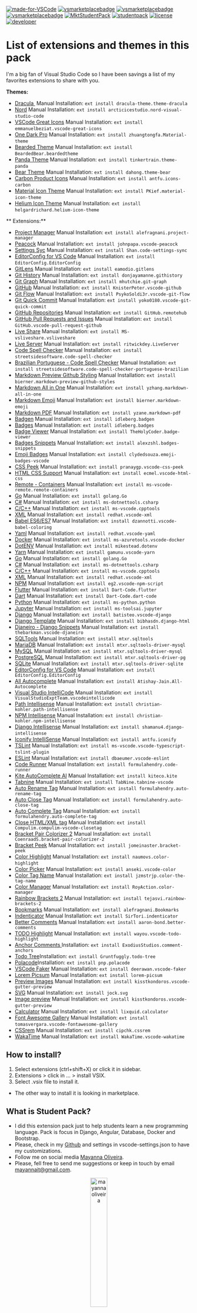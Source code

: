 [![made-for-VSCode](https://img.shields.io/badge/Made%20for-VSCode-1f425f.svg)](https://code.visualstudio.com/) [![vsmarketplacebadge](https://vsmarketplacebadge.apphb.com/rating/StudentPack.studentpack.svg)](https://marketplace.visualstudio.com/items?itemName=StudentPack.studentpack) [![vsmarketplacebadge](https://vsmarketplacebadge.apphb.com/downloads-short/StudentPack.studentpack.svg)](https://marketplace.visualstudio.com/items?itemName=StudentPack.studentpack) [![vsmarketplacebadge](https://vsmarketplacebadge.apphb.com/rating-star/StudentPack.studentpack.svg)](https://marketplace.visualstudio.com/items?itemName=StudentPack.studentpack) 
[![MktStudentPack](https://img.shields.io/badge/Marketplace-Student%20Pack-blue.svg?logo=visualstudiocode&labelColor=555555)](https://marketplace.visualstudio.com/items?itemName=StudentPack.studentpack) [![studentpack](https://img.shields.io/badge/Repository-mayannaoliveira/student--pack-black.svg?logo=Github&labelColor=555555)](https://github.com/mayannaoliveira/student-pack) [![license](https://img.shields.io/github/license/alexzshl/vscode-badges-snippets?style=flat&color=lightgrey)](https://github.com/alexzshl/vscode-badges-snippets/blob/master/LICENSE) [![developer](https://img.shields.io/badge/Developer%20by-Mayanna%20Oliveira-purple?style=flat&logo=beacons)](https://beacons.ai/mayannaoliveira) 


# List of extensions and themes in this pack

I'm a big fan of Visual Studio Code so I have been savings a list of my favorites extensions to share with you. 

**Themes:**

- [Dracula ](https://marketplace.visualstudio.com/items?itemName=dracula-theme.theme-dracula) Manual Installation: `ext install dracula-theme.theme-dracula` 
- [Nord]([arcticicestudio.nord-visual-studio-code](https://marketplace.visualstudio.com/items?itemName=arcticicestudio.nord-visual-studio-code)) Manual Installation: `ext install arcticicestudio.nord-visual-studio-code` 
- [VSCode Great Icons](https://marketplace.visualstudio.com/items?itemName=emmanuelbeziat.vscode-great-icons) Manual Installation: `ext install emmanuelbeziat.vscode-great-icons` 
- [One Dark Pro](https://marketplace.visualstudio.com/items?itemName=zhuangtongfa.Material-theme) Manual Installation: `ext install zhuangtongfa.Material-theme` 
- [Bearded Theme](https://marketplace.visualstudio.com/items?itemName=BeardedBear.beardedtheme) Manual Installation: `ext install BeardedBear.beardedtheme` 
- [Panda Theme](https://marketplace.visualstudio.com/items?itemName=tinkertrain.theme-panda) Manual Installation: `ext install tinkertrain.theme-panda` 
- [Bear Theme](https://marketplace.visualstudio.com/items?itemName=dahong.theme-bear) Manual Installation: `ext install dahong.theme-bear` 
- [Carbon Product Icons](https://marketplace.visualstudio.com/items?itemName=antfu.icons-carbon) Manual Installation: `ext install antfu.icons-carbon` 
- [Material Icon Theme](https://marketplace.visualstudio.com/items?itemName=PKief.material-icon-theme) Manual Installation: `ext install PKief.material-icon-theme` 
- [Helium Icon Theme](https://marketplace.visualstudio.com/items?itemName=helgardrichard.helium-icon-theme) Manual Installation: `ext install helgardrichard.helium-icon-theme` 
  

** Extensions:**

- [Project Manager](https://marketplace.visualstudio.com/items?itemName=donjayamanne.git-extension-pack) Manual Installation: `ext install alefragnani.project-manager` 
- [Peacock](https://marketplace.visualstudio.com/items?itemName=johnpapa.vscode-peacock) Manual Installation: `ext install johnpapa.vscode-peacock`
- [Settings Syc](https://marketplace.visualstudio.com/items?itemName=Shan.code-settings-sync) Manual Installation: `ext install Shan.code-settings-sync`
- [EditorConfig for VS Code](https://marketplace.visualstudio.com/items?itemName=EditorConfig.EditorConfig) Manual Installation: `ext install EditorConfig.EditorConfig` 
- [GitLens](https://marketplace.visualstudio.com/items?itemName=eamodio.gitlens) Manual Installation: `ext install eamodio.gitlens` 
- [Git History](https://marketplace.visualstudio.com/items?itemName=donjayamanne.githistory) Manual Installation: `ext install donjayamanne.githistory` 
- [Git Graph](https://marketplace.visualstudio.com/items?itemName=mhutchie.git-graph) Manual Installation: `ext install mhutchie.git-graph` 
- [GitHub](https://marketplace.visualstudio.com/items?itemName=KnisterPeter.vscode-github) Manual Installation: `ext install KnisterPeter.vscode-github` 
- [Git Flow](https://marketplace.visualstudio.com/items?itemName=PsykoSoldi3r.vscode-git-flow) Manual Installation: `ext install PsykoSoldi3r.vscode-git-flow` 
- [Git Quick Commit](https://marketplace.visualstudio.com/items?itemName=yoko0180.vscode-git-quick-commit) Manual Installation: `ext install yoko0180.vscode-git-quick-commit` 
- [GitHub Repositories](https://marketplace.visualstudio.com/items?itemName=GitHub.remotehub) Manual Installation: `ext install GitHub.remotehub` 
- [GitHub Pull Requests and Issues](https://marketplace.visualstudio.com/items?itemName=GitHub.vscode-pull-request-github) Manual Installation: `ext install GitHub.vscode-pull-request-github` 
- [Live Share](https://marketplace.visualstudio.com/items?itemName=MS-vsliveshare.vsliveshare) Manual Installation: `ext install MS-vsliveshare.vsliveshare` 
- [Live Server](https://marketplace.visualstudio.com/items?itemName=ritwickdey.LiveServer) Manual Installation: `ext install ritwickdey.LiveServer` 
- [Code Spell Checker](https://marketplace.visualstudio.com/items?itemName=streetsidesoftware.code-spell-checker) Manual Installation: `ext install streetsidesoftware.code-spell-checker` 
- [Brazilian Portuguese - Code Spell Checker](https://marketplace.visualstudio.com/items?itemName=streetsidesoftware.code-spell-checker-portuguese-brazilian) Manual Installation: `ext install streetsidesoftware.code-spell-checker-portuguese-brazilian` 
- [Markdown Preview Github Styling](https://marketplace.visualstudio.com/items?itemName=bierner.markdown-preview-github-styles) Manual Installation: `ext install bierner.markdown-preview-github-styles`  
- [Markdown All in One](https://marketplace.visualstudio.com/items?itemName=yzhang.markdown-all-in-one) Manual Installation: `ext install yzhang.markdown-all-in-one` 
- [Markdown Emoji](https://marketplace.visualstudio.com/items?itemName=bierner.markdown-emoji) Manual Installation: `ext install bierner.markdown-emoji` 
- [Markdown PDF](https://marketplace.visualstudio.com/items?itemName=yzane.markdown-pdf) Manual Installation: `ext install yzane.markdown-pdf` 
- [Badgen](https://marketplace.visualstudio.com/items?itemName=idleberg.badgen) Manual Installation: `ext install idleberg.badgen`
- [Badges](https://marketplace.visualstudio.com/items?itemName=idleberg.badges) Manual Installation: `ext install idleberg.badges`
- [Badge Viewer](https://marketplace.visualstudio.com/items?itemName=TheHolyCoder.badge-viewer) Manual Installation: `ext install TheHolyCoder.badge-viewer`
- [Badges Snippets](https://marketplace.visualstudio.com/items?itemName=alexzshl.badges-snippets) Manual Installation: `ext install alexzshl.badges-snippets`
- [Emoji Badges](https://marketplace.visualstudio.com/items?itemName=clydedsouza.emoji-badges-vscode) Manual Installation: `ext install clydedsouza.emoji-badges-vscode` 
- [CSS Peek](https://marketplace.visualstudio.com/items?itemName=pranaygp.vscode-css-peek) Manual Installation: `ext install pranaygp.vscode-css-peek`
- [HTML CSS Support](https://marketplace.visualstudio.com/items?itemName=ecmel.vscode-html-css) Manual Installation: `ext install ecmel.vscode-html-css`
- [Remote - Containers](https://marketplace.visualstudio.com/items?itemName=ms-vscode-remote.remote-containers) Manual Installation: `ext install ms-vscode-remote.remote-containers`
- [Go](https://marketplace.visualstudio.com/items?itemName=golang.Go) Manual Installation: `ext install golang.Go`
- [C#](https://marketplace.visualstudio.com/items?itemName=ms-dotnettools.csharp) Manual Installation: `ext install ms-dotnettools.csharp`
- [C/C++](https://marketplace.visualstudio.com/items?itemName=ms-vscode.cpptools) Manual Installation: `ext install ms-vscode.cpptools`
- [XML](https://marketplace.visualstudio.com/items?itemName=redhat.vscode-xml) Manual Installation: `ext install redhat.vscode-xml`
- [Babel ES6/ES7](https://marketplace.visualstudio.com/items?itemName=dzannotti.vscode-babel-coloring) Manual Installation: `ext install dzannotti.vscode-babel-coloring` 
- [Yaml](https://marketplace.visualstudio.com/items?itemName=redhat.vscode-yaml) Manual Installation: `ext install redhat.vscode-yaml` 
- [Docker](https://marketplace.visualstudio.com/items?itemName=ms-azuretools.vscode-docker) Manual Installation: `ext install ms-azuretools.vscode-docker` 
- [DotENV](https://marketplace.visualstudio.com/items?itemName=mikestead.dotenv) Manual Installation: `ext install mikestead.dotenv` 
- [Yarn](https://marketplace.visualstudio.com/items?itemName=gamunu.vscode-yarn) Manual Installation: `ext install gamunu.vscode-yarn`
- [Go](https://marketplace.visualstudio.com/items?itemName=golang.Go) Manual Installation: `ext install golang.Go`
- [C#](https://marketplace.visualstudio.com/items?itemName=ms-dotnettools.csharp) Manual Installation: `ext install ms-dotnettools.csharp`
- [C/C++](https://marketplace.visualstudio.com/items?itemName=ms-vscode.cpptools) Manual Installation: `ext install ms-vscode.cpptools`
- [XML](https://marketplace.visualstudio.com/items?itemName=redhat.vscode-xml) Manual Installation: `ext install redhat.vscode-xml`
- [NPM](https://marketplace.visualstudio.com/items?itemName=eg2.vscode-npm-script) Manual Installation: `ext install eg2.vscode-npm-script`
- [Flutter](https://marketplace.visualstudio.com/items?itemName=Dart-Code.flutter) Manual Installation: `ext install Dart-Code.flutter`
- [Dart](https://marketplace.visualstudio.com/items?itemName=Dart-Code.dart-code) Manual Installation: `ext install Dart-Code.dart-code`
- [Python](https://marketplace.visualstudio.com/items?itemName=ms-python.python) Manual Installation: `ext install ms-python.python`
- [Jupyter](https://marketplace.visualstudio.com/items?itemName=bigonesystems.django) Manual Installation: `ext install ms-toolsai.jupyter`
- [Django](https://marketplace.visualstudio.com/items?itemName=batisteo.vscode-django) Manual Installation: `ext install batisteo.vscode-django`
- [Django Template](https://marketplace.visualstudio.com/items?itemName=bibhasdn.django-html) Manual Installation: `ext install bibhasdn.django-html` 
- [Djaneiro - Django Snippets](https://marketplace.visualstudio.com/items?itemName=thebarkman.vscode-djaneiro) Manual Installation: `ext install thebarkman.vscode-djaneiro`
- [SQLTools](https://marketplace.visualstudio.com/items?itemName=mtxr.sqltools) Manual Installation: `ext install mtxr.sqltools`
- [MariaDB](https://marketplace.visualstudio.com/items?itemName=mtxr.sqltools-driver-mysql) Manual Installation: `ext install mtxr.sqltools-driver-mysql`
- [MySQL](https://marketplace.visualstudio.com/items?itemName=mtxr.sqltools-driver-mysql) Manual Installation: `ext install mtxr.sqltools-driver-mysql`
- [PostgreSQL](https://marketplace.visualstudio.com/items?itemName=mtxr.sqltools-driver-pg) Manual Installation: `ext install mtxr.sqltools-driver-pg`
- [SQLite](https://marketplace.visualstudio.com/items?itemName=mtxr.sqltools-driver-sqlite) Manual Installation: `ext install mtxr.sqltools-driver-sqlite`
- [EditorConfig for VS Code](https://marketplace.visualstudio.com/items?itemName=EditorConfig.EditorConfig) Manual Installation: `ext install EditorConfig.EditorConfig`
- [All Autocomplete](https://marketplace.visualstudio.com/items?itemName=Atishay-Jain.All-Autocomplete) Manual Installation: `ext install Atishay-Jain.All-Autocomplete`
- [Visual Studio IntelliCode](https://marketplace.visualstudio.com/items?itemName=VisualStudioExptTeam.vscodeintellicode) Manual Installation: `ext install VisualStudioExptTeam.vscodeintellicode`
- [Path Intellisense](https://marketplace.visualstudio.com/items?itemName=christian-kohler.path-intellisense) Manual Installation: `ext install christian-kohler.path-intellisense`
- [NPM Intellisense](https://marketplace.visualstudio.com/items?itemName=christian-kohler.npm-intellisense) Manual Installation: `ext install christian-kohler.npm-intellisense`
- [Django Intellisense](https://marketplace.visualstudio.com/items?itemName=shamanu4.django-intellisense) Manual Installation: `ext install shamanu4.django-intellisense` 
- [Iconify IntelliSense](https://marketplace.visualstudio.com/items?itemName=antfu.iconify) Manual Installation: `ext install antfu.iconify` 
- [TSLint](https://marketplace.visualstudio.com/items?itemName=ms-vscode.vscode-typescript-tslint-plugin) Manual Installation: `ext install ms-vscode.vscode-typescript-tslint-plugin` 
- [ESLint](https://marketplace.visualstudio.com/items?itemName=dbaeumer.vscode-eslint) Manual Installation: `ext install dbaeumer.vscode-eslint`
- [Code Runner](https://marketplace.visualstudio.com/items?itemName=formulahendry.code-runner) Manual Installation: `ext install formulahendry.code-runner`
- [Kite AutoComplete AI](https://marketplace.visualstudio.com/items?itemName=kiteco.kite) Manual Installation: `ext install kiteco.kite`
- [Tabnine](https://marketplace.visualstudio.com/items?itemName=TabNine.tabnine-vscode) Manual Installation: `ext install TabNine.tabnine-vscode`
- [Auto Rename Tag](https://marketplace.visualstudio.com/items?itemName=formulahendry.auto-rename-tag) Manual Installation: `ext install formulahendry.auto-rename-tag`
- [Auto Close Tag](https://marketplace.visualstudio.com/items?itemName=formulahendry.auto-close-tag) Manual Installation: `ext install formulahendry.auto-close-tag`
- [Auto Complete Tag](https://marketplace.visualstudio.com/items?itemName=formulahendry.auto-complete-tag) Manual Installation: `ext install formulahendry.auto-complete-tag`
- [Close HTML/XML tag](https://marketplace.visualstudio.com/items?itemName=Compulim.compulim-vscode-closetag) Manual Installation: `ext install Compulim.compulim-vscode-closetag`
- [Bracket Pair Colorizer 2](https://marketplace.visualstudio.com/items?itemName=CoenraadS.bracket-pair-colorizer-2) Manual Installation: `ext install CoenraadS.bracket-pair-colorizer-2`
- [Bracket Peek](https://marketplace.visualstudio.com/items?itemName=jomeinaster.bracket-peek) Manual Installation: `ext install jomeinaster.bracket-peek`
- [Color Highlight](https://marketplace.visualstudio.com/items?itemName=naumovs.color-highlight) Manual Installation: `ext install naumovs.color-highlight` 
- [Color Picker](https://marketplace.visualstudio.com/items?itemName=anseki.vscode-color) Manual Installation: `ext install anseki.vscode-color` 
- [Color Tag Name](https://marketplace.visualstudio.com/items?itemName=jzmstrjp.color-the-tag-name) Manual Installation: `ext install jzmstrjp.color-the-tag-name`
- [Color Manager](https://marketplace.visualstudio.com/items?itemName=RoyAction.color-manager) Manual Installation: `ext install RoyAction.color-manager`
- [Rainbow Brackets 2](https://marketplace.visualstudio.com/items?itemName=tejasvi.rainbow-brackets-2) Manual Installation: `ext install tejasvi.rainbow-brackets-2`
- [Bookmarks](https://marketplace.visualstudio.com/items?itemName=alefragnani.Bookmarks) Manual Installation: `ext install alefragnani.Bookmarks`
- [Indenticator](https://marketplace.visualstudio.com/items?itemName=SirTori.indenticator) Manual Installation: `ext install SirTori.indenticator`
- [Better Comments](https://marketplace.visualstudio.com/items?itemName=aaron-bond.better-comments) Manual Installation: `ext install aaron-bond.better-comments`
- [TODO Highlight](https://marketplace.visualstudio.com/items?itemName=wayou.vscode-todo-highlight) Manual Installation: `ext install wayou.vscode-todo-highlight`
- [Anchor Comments ](https://marketplace.visualstudio.com/items?itemName=ExodiusStudios.comment-anchors)Installation: `ext install ExodiusStudios.comment-anchors`
- [Todo Tree](https://marketplace.visualstudio.com/items?itemName=Gruntfuggly.todo-tree)Installation: `ext install Gruntfuggly.todo-tree`
- [Polacode](https://marketplace.visualstudio.com/items?itemName=pnp.polacode)Installation: `ext install pnp.polacode`
- [VSCode Faker](https://marketplace.visualstudio.com/items?itemName=deerawan.vscode-faker) Manual Installation: `ext install deerawan.vscode-faker`
- [Lorem Picsum](https://marketplace.visualstudio.com/items?itemName=ZaferAYAN.lorem-picsum) Manual Installation: `ext install lorem-picsum`
- [Preview Images](https://marketplace.visualstudio.com/items?itemName=kisstkondoros.vscode-gutter-preview) Manual Installation: `ext install kisstkondoros.vscode-gutter-preview`
- [SVG](https://marketplace.visualstudio.com/items?itemName=jock.svg) Manual Installation: `ext install jock.svg` 
- [Image preview](https://marketplace.visualstudio.com/items?itemName=kisstkondoros.vscode-gutter-preview) Manual Installation: `ext install kisstkondoros.vscode-gutter-preview` 
- [Calculator](https://marketplace.visualstudio.com/items?itemName=lixquid.calculator) Manual Installation: `ext install lixquid.calculator` 
- [Font Awesome Gallery](https://marketplace.visualstudio.com/items?itemName=tomasvergara.vscode-fontawesome-gallery) Manual Installation: `ext install tomasvergara.vscode-fontawesome-gallery` 
- [CSSrem](https://marketplace.visualstudio.com/items?itemName=cipchk.cssrem) Manual Installation: `ext install cipchk.cssrem`
- [WakaTime](https://marketplace.visualstudio.com/items?itemName=WakaTime.vscode-wakatime) Manual Installation: `ext install WakaTime.vscode-wakatime` 

<!-- Removed some extensions -->
<!-- - [GitLive](https://marketplace.visualstudio.com/items?itemName=TeamHub.teamhub)
Manual Installation: `ext install TeamHub.teamhub` 
- [Ponicode](https://marketplace.visualstudio.com/items?itemName=ponicode.ponicode)
Manual Installation: `ext install ponicode.ponicode` 
- [Sourcery](https://marketplace.visualstudio.com/items?itemName=sourcery.sourcery)
Manual Installation: `ext install sourcery.sourcery` -->
## How to install?

1. Select extensions (ctrl+shift+X) or click it in sidebar.
2. Extensions > click in ... > install VSIX.
3. Select .vsix file to install it.
* The other way to install it is looking in marketplace.

## What is Student Pack? 

* I did this extension pack just to help students learn a new programming language. Pack is focus in Django, Angular, Database, Docker and Bootstrap. 
* Please, check in my [Github](https://github.com/mayannaoliveira/student-pack.git) and settings in vscode-settings.json to have my customizations.
* Follow me on social media [Mayanna Oliveira].
* Please, fell free to send me suggestions or keep  in touch by email mayannait@gmail.com.

<div align=center>
<img src="https://i.imgur.com/9pB52zU.jpg" alt="mayannaoliveira" width="30%">
	<p>QR Code to keep in touch with me!</p>
</div>

### Steps to make your own extension pack

1. Install some NPM: `npm install -g yo` and `npm install -g yo generator-code`.
2. Create a new folder.
3. Open terminal and type `yo code`.
4. Select the option extension pack.
5. To generate a vsix to install as extension type `vsce package` in terminal.
6. `vsce --help` to check other options.

#### Icon

Icon created by Yanti from [Noun Project](https://thenounproject.com/search/?q=plant&i=2754744).


**Best Regards!**
**[Mayanna Oliveira]**

[Mayanna Oliveira]: https://beacons.ai/mayannaoliveira